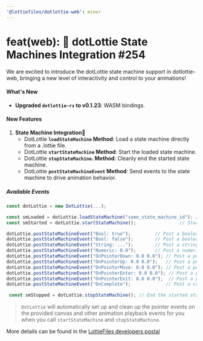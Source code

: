 ```yaml
---
'@lottiefiles/dotlottie-web': minor
---
```


# feat(web): 🎸 dotLottie State Machines Integration #254

We are excited to introduce the dotLottie state machine support in dotlottie-web, bringing a new level of interactivity and control to your animations!

#### What's New

* **Upgraded `dotlottie-rs` to v0.1.23**: WASM bindings.

#### New Features

1. **State Machine Integration**🎸
   * DotLottie **`loadStateMachine` Method**: Load a state machine directly from a .lottie file.
   * DotLottie **`startStateMachine` Method**: Start the loaded state machine.
   * DotLottie **`stopStateMachine`. Method**: Cleanly end the started state machine.
   * DotLottie **`postStateMachineEvent` Method**: Send events to the state machine to drive animation behavior.

##### Available Events

```js
const dotLottie = new DotLottie(...);

const smLoaded = dotLottie.loadStateMachine("some_state_machine_id"); // Load a state machine from the .lottie file
const smStarted = dotLottie.startStateMachine();                // Start the loaded state machine

dotLottie.postStateMachineEvent("Bool: true");         // Post a boolean event
dotLottie.postStateMachineEvent("Bool: false");        // Post a boolean event
dotLottie.postStateMachineEvent("String: ...");        // Post a string event
dotLottie.postStateMachineEvent("Numeric: 0.0");       // Post a numeric event
dotLottie.postStateMachineEvent("OnPointerDown: 0.0 0.0"); // Post a pointer down event
dotLottie.postStateMachineEvent("OnPointerUp: 0.0 0.0");   // Post a pointer up event
dotLottie.postStateMachineEvent("OnPointerMove: 0.0 0.0"); // Post a pointer move event
dotLottie.postStateMachineEvent("OnPointerEnter: 0.0 0.0"); // Post a pointer enter event
dotLottie.postStateMachineEvent("OnPointerExit: 0.0 0.0");  // Post a pointer exit event
dotLottie.postStateMachineEvent("OnComplete");             // Post a complete event

 const smStopped = dotLottie.stopStateMachine(); // End the started state machine
```

> `DotLottie` will automatically set up and clean up the pointer events on the provided canvas and other animation playback events for you when you call `startStateMachine` and `stopStateMachine`.

More details can be found in the [LottieFiles developers postal](https://developers.lottiefiles.com/docs/dotlottie-player/)
